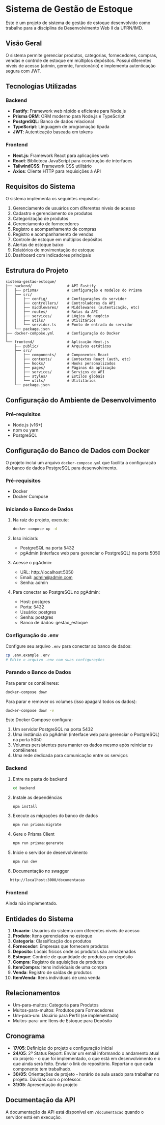 # Sistema de Gestão de Estoque

Este é um projeto de sistema de gestão de estoque desenvolvido como trabalho para a disciplina de Desenvolvimento Web II da UFRN/IMD.

## Visão Geral

O sistema permite gerenciar produtos, categorias, fornecedores, compras, vendas e controle de estoque em múltiplos depósitos. Possui diferentes níveis de acesso (admin, gerente, funcionário) e implementa autenticação segura com JWT.

## Tecnologias Utilizadas

### Backend
- **Fastify**: Framework web rápido e eficiente para Node.js
- **Prisma ORM**: ORM moderno para Node.js e TypeScript
- **PostgreSQL**: Banco de dados relacional
- **TypeScript**: Linguagem de programação tipada
- **JWT**: Autenticação baseada em tokens

### Frontend
- **Next.js**: Framework React para aplicações web
- **React**: Biblioteca JavaScript para construção de interfaces
- **TailwindCSS**: Framework CSS utilitário
- **Axios**: Cliente HTTP para requisições à API

## Requisitos do Sistema

O sistema implementa os seguintes requisitos:

1. Gerenciamento de usuários com diferentes níveis de acesso
2. Cadastro e gerenciamento de produtos
3. Categorização de produtos
4. Gerenciamento de fornecedores
5. Registro e acompanhamento de compras
6. Registro e acompanhamento de vendas
7. Controle de estoque em múltiplos depósitos
8. Alertas de estoque baixo
9. Relatórios de movimentação de estoque
10. Dashboard com indicadores principais

## Estrutura do Projeto

```
sistema-gestao-estoque/
├── backend/                # API Fastify
│   ├── prisma/             # Configuração e modelos do Prisma
│   ├── src/
│   │   ├── config/         # Configurações do servidor
│   │   ├── controllers/    # Controladores da API
│   │   ├── middlewares/    # Middlewares (autenticação, etc)
│   │   ├── routes/         # Rotas da API
│   │   ├── services/       # Lógica de negócio
│   │   ├── utils/          # Utilitários
│   │   └── servidor.ts     # Ponto de entrada do servidor
│   └── package.json
├── docker-compose.yml      # Configuração do Docker
│
└── frontend/               # Aplicação Next.js
    ├── public/             # Arquivos estáticos
    ├── src/
    │   ├── components/     # Componentes React
    │   ├── contexts/       # Contextos React (auth, etc)
    │   ├── hooks/          # Hooks personalizados
    │   ├── pages/          # Páginas da aplicação
    │   ├── services/       # Serviços de API
    │   ├── styles/         # Estilos globais
    │   └── utils/          # Utilitários
    └── package.json
```

## Configuração do Ambiente de Desenvolvimento

### Pré-requisitos
- Node.js (v16+)
- npm ou yarn
- PostgreSQL

## Configuração do Banco de Dados com Docker

O projeto inclui um arquivo `docker-compose.yml` que facilita a configuração do banco de dados PostgreSQL para desenvolvimento.

### Pré-requisitos
- Docker
- Docker Compose

### Iniciando o Banco de Dados

1. Na raiz do projeto, execute:
   ```bash
   docker-compose up -d
   ```

2. Isso iniciará:
   - PostgreSQL na porta 5432
   - pgAdmin (interface web para gerenciar o PostgreSQL) na porta 5050

3. Acesse o pgAdmin:
   - URL: http://localhost:5050
   - Email: admin@admin.com
   - Senha: admin

4. Para conectar ao PostgreSQL no pgAdmin:
   - Host: postgres
   - Porta: 5432
   - Usuário: postgres
   - Senha: postgres
   - Banco de dados: gestao_estoque

### Configuração do .env

Configure seu arquivo `.env` para conectar ao banco de dados:

```bash
cp .env.example .env
# Edite o arquivo .env com suas configurações
```

### Parando o Banco de Dados

Para parar os contêineres:
```bash
docker-compose down
```

Para parar e remover os volumes (isso apagará todos os dados):
```bash
docker-compose down -v
```

Este Docker Compose configura:

1. Um servidor PostgreSQL na porta 5432
2. Uma instância do pgAdmin (interface web para gerenciar o PostgreSQL) na porta 5050
3. Volumes persistentes para manter os dados mesmo após reiniciar os contêineres
4. Uma rede dedicada para comunicação entre os serviços

### Backend

1. Entre na pasta do backend
   ```bash
   cd backend
   ```

2. Instale as dependências
   ```bash
   npm install
   ```

3. Execute as migrações do banco de dados
   ```bash
   npm run prisma:migrate
   ```

4. Gere o Prisma Client
   ```bash
   npm run prisma:generate
   ```

5. Inicie o servidor de desenvolvimento
   ```bash
   npm run dev
   ```

6. Documentação no swagger
 ```bash
   http://localhost:3000/documentacao
   ```

### Frontend

Ainda não implementado.

## Entidades do Sistema

1. **Usuario**: Usuários do sistema com diferentes níveis de acesso
2. **Produto**: Itens gerenciados no estoque
3. **Categoria**: Classificação dos produtos
4. **Fornecedor**: Empresas que fornecem produtos
5. **Deposito**: Locais físicos onde os produtos são armazenados
6. **Estoque**: Controle de quantidade de produtos por depósito
7. **Compra**: Registro de aquisições de produtos
8. **ItemCompra**: Itens individuais de uma compra
9. **Venda**: Registro de saídas de produtos
10. **ItemVenda**: Itens individuais de uma venda

## Relacionamentos

- Um-para-muitos: Categoria para Produtos
- Muitos-para-muitos: Produtos para Fornecedores
- Um-para-um: Usuário para Perfil (se implementado)
- Muitos-para-um: Itens de Estoque para Depósito

## Cronograma

- **17/05**: Definição do projeto e configuração inicial
- **24/05**: 2º Status Report: Enviar um email informando o andamento atual do projeto -
o que foi implementado, o que está em desenvolvimento e o que ainda será feito.
Enviar o link do repositório. Reportar o que cada componente tem trabalhado.
- **30/05**: Orientações de projeto - horário de aula usado para trabalhar no projeto.
Dúvidas com o professor.
- **31/05**: Apresentação do projeto

## Documentação da API

A documentação da API está disponível em `/documentacao` quando o servidor está em execução.
